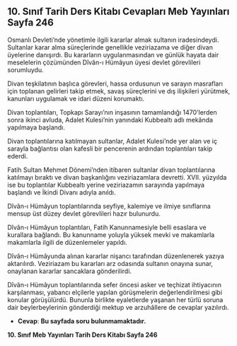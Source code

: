 ## 10. Sınıf Tarih Ders Kitabı Cevapları Meb Yayınları Sayfa 246

Osmanlı Devleti’nde yönetimle ilgili kararlar almak sultanın iradesindeydi. Sultanlar karar alma süreçlerinde genellikle veziriazama ve diğer divan üyelerine danışırdı. Bu kararların uygulanmasından ve günlük hayata dair meselelerin çözümünden Dîvân-ı Hümâyun üyesi devlet görevlileri sorumluydu.

Divan teşkilatının başlıca görevleri, hassa ordusunun ve sarayın masrafları için toplanan gelirleri takip etmek, savaş süreçlerini ve dış ilişkileri yürütmek, kanunları uygulamak ve idari düzeni korumaktı.

Divan toplantıları, Topkapı Sarayı’nın inşasının tamamlandığı 1470’Ierden sonra ikinci avluda, Adalet Kulesi’nin yanındaki Kubbealtı adlı mekânda yapılmaya başlandı.

Divan toplantılarına katılmayan sultanlar, Adalet Kulesi’nde yer alan ve iç sarayla bağlantısı olan kafesli bir pencerenin ardından toplantıları takip ederdi.

Fatih Sultan Mehmet Dönemi’nden itibaren sultanlar divan toplantılarına katılmayı bıraktı ve divan başkanlığını veziriazamlara devretti. XVII. yüzyılda ise bu toplantılar Kubbealtı yerine veziriazamın sarayında yapılmaya başlandı ve İkindi Divanı adıyla anıldı.

Dîvân-ı Hümâyun toplantılarında seyfiye, kalemiye ve ilmiye sınıflarına mensup üst düzey devlet görevlileri hazır bulunurdu.

Dîvân-ı Hümâyun toplantıları, Fatih Kanunnamesiyle belli esaslara ve kurallara bağlandı. Bu kanunname yoluyla yüksek mevki ve makamlarla makamlarla ilgili de düzenlemeler yapıldı.

Dîvân-ı Hümâyunda alınan kararlar nişancı tarafından düzenlenerek yazıya aktarılırdı. Veziriazam bu kararları arz odasında sultanın onayına sunar, onaylanan kararlar sancaklara gönderilirdi.

Dîvân-ı Hümâyun toplantılarında sefer öncesi asker ve teçhizat ihtiyacının karşılanması, yabancı elçilerle yapılan görüşmelerin değerlendirilmesi gibi konular görüşülürdü. Bununla birlikte eyaletlerde yaşanan her türlü soruna dair beylerbeylerinin gönderdiği mektup ve arzuhâllere de cevaplar yazılırdı.

* **Cevap**: **Bu sayfada soru bulunmamaktadır.**

**10. Sınıf Meb Yayınları Tarih Ders Kitabı Sayfa 246**